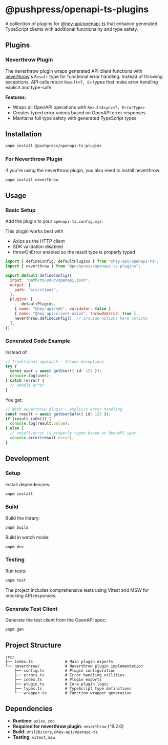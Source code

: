 # @pushpress/openapi-ts-plugins

A collection of plugins for [@hey-api/openapi-ts](https://heyapi.vercel.app/) that enhance generated TypeScript clients with additional functionality and type safety.

## Plugins

### Neverthrow Plugin

The neverthrow plugin wraps generated API client functions with [neverthrow](https://github.com/supermacro/neverthrow)'s `Result` type for functional error handling. Instead of throwing exceptions, API calls return `Result<T, E>` types that make error handling explicit and type-safe.

**Features:**

- Wraps all OpenAPI operations with `ResultAsync<T, ErrorType>`
- Creates typed error unions based on OpenAPI error responses
- Maintains full type safety with generated TypeScript types

## Installation

```bash
pnpm install @pushpress/openapi-ts-plugins
```

### For Neverthrow Plugin

If you're using the neverthrow plugin, you also need to install neverthrow:

```bash
pnpm install neverthrow
```

## Usage

### Basic Setup

Add the plugin to your `openapi-ts.config.mjs`:

This plugin works best with

- Axios as the HTTP client
- SDK validation disabled
- throwOnError enabled so the result type is properly typed

```javascript
import { defineConfig, defaultPlugins } from "@hey-api/openapi-ts";
import { neverthrow } from "@pushpress/openapi-ts-plugins";

export default defineConfig({
  input: "path/to/your/openapi.json",
  output: {
    path: "src/client",
  },
  plugins: [
    ...defaultPlugins,
    { name: "@hey-api/sdk", validator: false },
    { name: "@hey-api/client-axios", throwOnError: true },
    neverthrow.defineConfig(), // provide options here options
  ],
});
```

### Generated Code Example

Instead of:

```typescript
// Traditional approach - throws exceptions
try {
  const user = await getUser({ id: 123 });
  console.log(user);
} catch (error) {
  // Handle error
}
```

You get:

```typescript
// With neverthrow plugin - explicit error handling
const result = await getUserSafe({ id: 123 });
if (result.isOk()) {
  console.log(result.value);
} else {
  // result.error is properly typed based on OpenAPI spec
  console.error(result.error);
}
```

## Development

### Setup

Install dependencies:

```bash
pnpm install
```

### Build

Build the library:

```bash
pnpm build
```

Build in watch mode:

```bash
pnpm dev
```

### Testing

Run tests:

```bash
pnpm test
```

The project includes comprehensive tests using Vitest and MSW for mocking API responses.

### Generate Test Client

Generate the test client from the OpenAPI spec:

```bash
pnpm gen
```

## Project Structure

```
src/
├── index.ts              # Main plugin exports
└── neverthrow/           # Neverthrow plugin implementation
    ├── config.ts         # Plugin configuration
    ├── errors.ts         # Error handling utilities
    ├── index.ts          # Plugin exports
    ├── plugin.ts         # Core plugin logic
    ├── types.ts          # TypeScript type definitions
    └── wrapper.ts        # Function wrapper generation
```

## Dependencies

- **Runtime**: `axios`, `zod`
- **Required for neverthrow plugin**: `neverthrow` (^8.2.0)
- **Build**: `@rslib/core`, `@hey-api/openapi-ts`
- **Testing**: `vitest`, `msw`
